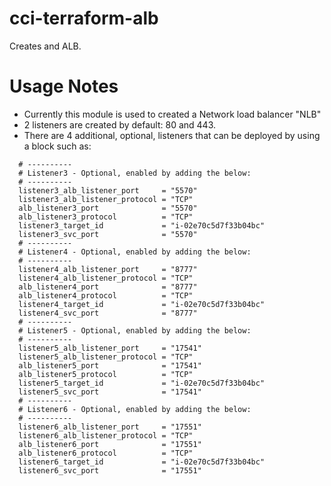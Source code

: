 # cci-terraform-alb
Creates and ALB.

# Usage Notes
* Currently this module is used to created a Network load balancer "NLB"
* 2 listeners are created by default: 80 and 443.
* There are 4 additional, optional, listeners that can be deployed by using a block such as:

```
  # ----------
  # Listener3 - Optional, enabled by adding the below:
  # ----------
  listener3_alb_listener_port     = "5570"
  listener3_alb_listener_protocol = "TCP"
  alb_listener3_port              = "5570"
  alb_listener3_protocol          = "TCP"
  listener3_target_id             = "i-02e70c5d7f33b04bc"
  listener3_svc_port              = "5570"
  # ----------
  # Listener4 - Optional, enabled by adding the below:
  # ----------
  listener4_alb_listener_port     = "8777"
  listener4_alb_listener_protocol = "TCP"
  alb_listener4_port              = "8777"
  alb_listener4_protocol          = "TCP"
  listener4_target_id             = "i-02e70c5d7f33b04bc"
  listener4_svc_port              = "8777"
  # ----------
  # Listener5 - Optional, enabled by adding the below:
  # ----------
  listener5_alb_listener_port     = "17541"
  listener5_alb_listener_protocol = "TCP"
  alb_listener5_port              = "17541"
  alb_listener5_protocol          = "TCP"
  listener5_target_id             = "i-02e70c5d7f33b04bc"
  listener5_svc_port              = "17541"
  # ----------
  # Listener6 - Optional, enabled by adding the below:
  # ----------
  listener6_alb_listener_port     = "17551"
  listener6_alb_listener_protocol = "TCP"
  alb_listener6_port              = "17551"
  alb_listener6_protocol          = "TCP"
  listener6_target_id             = "i-02e70c5d7f33b04bc"
  listener6_svc_port              = "17551"
```
 
